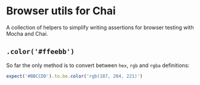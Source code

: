 Browser utils for Chai
=

A collection of helpers to simplify writing assertions for browser testing with Mocha and Chai.

`.color('#ffeebb')`
--

So far the only method is to convert between `hex`, `rgb` and `rgba` definitions:

```javascript
expect('#BBCCDD').to.be.color('rgb(187, 204, 221)')
```

